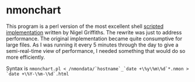 # nmonchart

This program is a perl version of the most excellent shell [scripted implementation](http://nmon.sourceforge.net/pmwiki.php?n=Site.Nmonchart) written by Nigel Griffiths. The rewrite was just to address performance. The original implementation became quite consumptive for large files. As I was running it every 5 minutes through the day to give a semi-real-time view of performance, I needed something that would do so more efficiently. 

Syntax is ``nmonchart.pl < /nmondata/`hostname`_`date +\%y\%m\%d`*.nmon > `date +\%Y-\%m-\%d`.html``
